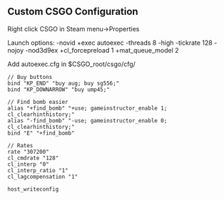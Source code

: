 ## Custom CSGO Configuration

Right click CSGO in Steam menu->Properties

Launch options: -novid +exec autoexec -threads 8 -high -tickrate 128 -nojoy -nod3d9ex +cl_forcepreload 1 +mat_queue_model 2

Add autoexec.cfg in $CSGO_root/csgo/cfg/

	// Buy buttons
	bind "KP_END" "buy aug; buy sg556;"
	bind "KP_DOWNARROW" "buy ump45;"

	// Find bomb easier
	alias "+find_bomb" "+use; gameinstructor_enable 1; cl_clearhinthistory;"
	alias "-find_bomb" "-use; gameinstructor_enable 0; cl_clearhinthistory;"
	bind "E" "+find_bomb"

	// Rates
	rate "307200"
	cl_cmdrate "128"
	cl_interp "0"
	cl_interp_ratio "1"
	cl_lagcompensation "1"
	
	host_writeconfig
